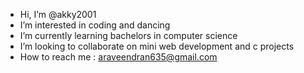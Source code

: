 -  Hi, I’m @akky2001
-  I’m interested in coding and dancing
-  I’m currently learning bachelors in computer science
-  I’m looking to collaborate on mini web development and c projects
-  How to reach me : araveendran635@gmail.com 

<!---
akky2001/akky2001 is a ✨ special ✨ repository because its `README.md` (this file) appears on your GitHub profile.
You can click the Preview link to take a look at your changes.
--->
